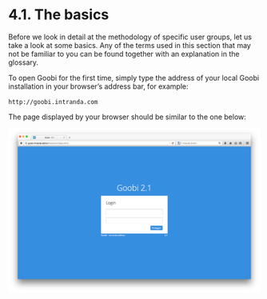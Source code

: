 # 4.1.  The basics

Before we look in detail at the methodology of specific user groups, let us take a look at some basics. Any of the terms used in this section that may not be familiar to you can be found together with an explanation in the glossary.

To open Goobi for the first time, simply type the address of your local Goobi installation in your browser’s address bar, for example: 

```text
http://goobi.intranda.com
```

The page displayed by your browser should be similar to the one below:  


![Goobi start page](../../.gitbook/assets/01d.png)

